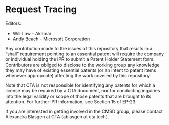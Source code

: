 # Request Tracing
Editors:

- Will Law - Akamai<br>
- Andy Beach - Microsoft Corporation

<p>Any contribution made to the issues of this repository that results in a “shall” requirement pointing to an essential patent will require the company or individual holding the IPR to submit a Patent Holder Statement form. Contributors are obliged to disclose to the working group any knowledge they may have of existing essential patents (or an intent to patent items whenever appropriate) affecting the work covered by this repository.

Note that CTA is not responsible for identifying any patents for which a license may be required by a CTA document, nor for conducting inquiries into the legal validity or scope of those patents that are brought to its attention. For further IPR information, see Section 15 of EP-23.

If you are interested in getting involved in the CMSD group, please contact Alexandra Blasgen at CTA (ablasgen at cta.tech).
